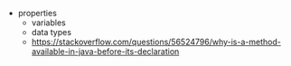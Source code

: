 - properties
	- variables
	- data types
	- https://stackoverflow.com/questions/56524796/why-is-a-method-available-in-java-before-its-declaration